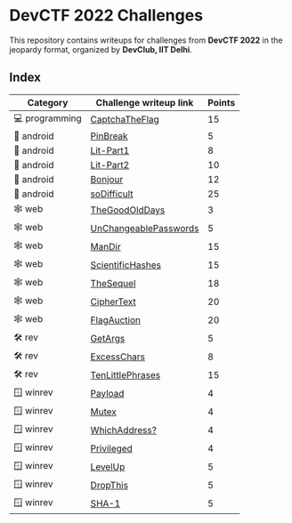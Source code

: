 # DevCTF 2022 Challenges

This repository contains writeups for challenges from **DevCTF 2022** in the
jeopardy format, organized by **DevClub, IIT Delhi**.

## Index

| Category | Challenge writeup link                                                   | Points | 
| -------- | -------------------------------------------------------------------- | ------ | 
|:computer: programming      | [CaptchaTheFlag](programming/CaptchaTheFlag)                                         | 15    | 
|:calling: android      | [PinBreak](android/pinbreak)                                             | 5    | 
|:calling: android      | [Lit-Part1](android/lit)                                                 | 8    | 
|:calling: android      | [Lit-Part2](android/lit)                                         | 10    | 
|:calling: android      | [Bonjour](android/bonjour)                   | 12    | 
|:calling: android      | [soDifficult](android/soDifficult)                                       | 25    | 
|:spider_web: web      | [TheGoodOldDays](web/TheGoodOldDays)                                             | 3    | 
|:spider_web: web      | [UnChangeablePasswords](web/UnChangeablePasswords)                                                   | 5    | 
|:spider_web: web      | [ManDir](web/ManDir)                                             | 15    | 
|:spider_web: web      | [ScientificHashes](web/ScientificHashes)                                       | 15    | 
|:spider_web: web      | [TheSequel](web/TheSequel)                                       | 18    | 
|:spider_web: web      | [CipherText](web/CipherText)         | 20    | 
|:spider_web: web      | [FlagAuction](web/FlagAuction)               | 20    | 
|:hammer_and_wrench: rev      | [GetArgs](rev/getargs)                                                       | 5    | 
|:hammer_and_wrench: rev   | [ExcessChars](rev/excesschars)                                      | 8    | 
|:hammer_and_wrench: rev   | [TenLittlePhrases](rev/tenlittlephrases)                    | 15    | 
|:window: winrev      | [Payload](winrev#payload)                           | 4    | 
|:window: winrev      | [Mutex](winrev#mutex)                                                 | 4    | 
|:window: winrev      | [WhichAddress?](winrev#whichaddress)                               | 4    | 
|:window: winrev      | [Privileged](winrev#privileged)                                         | 4    | 
|:window: winrev   | [LevelUp](winrev#levelup)                                  | 5    | 
|:window: winrev      | [DropThis](winrev#dropthis)                                   | 5    | 
|:window: winrev     | [SHA-1](winrev#sha1)                | 5    | 
